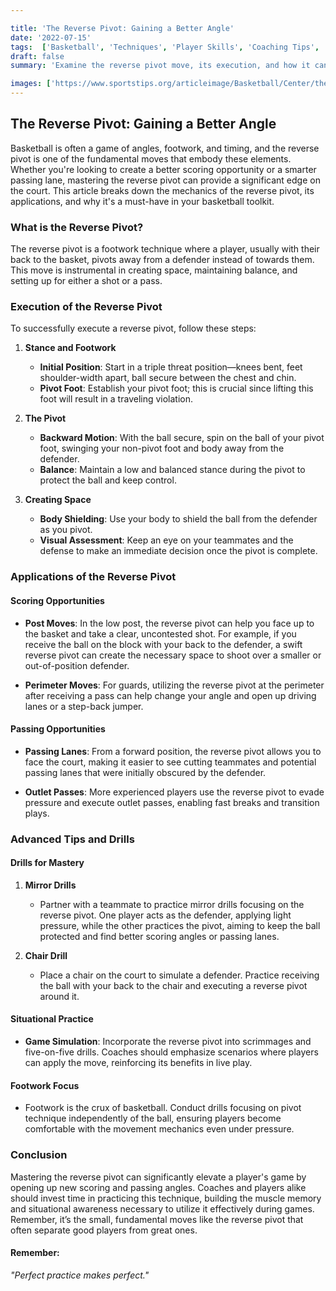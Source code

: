 ```yaml
---

title: 'The Reverse Pivot: Gaining a Better Angle'
date: '2022-07-15'
tags:  ['Basketball', 'Techniques', 'Player Skills', 'Coaching Tips', 'Scoring', 'Passing', 'Basketball Strategy', 'Player Development', 'Coaching Wisdom']
draft: false
summary: 'Examine the reverse pivot move, its execution, and how it can create better scoring angles or passing opportunities.'

images: ['https://www.sportstips.org/articleimage/Basketball/Center/the_reverse_pivot_gaining_a_better_angle.webp']
---
```


## The Reverse Pivot: Gaining a Better Angle

Basketball is often a game of angles, footwork, and timing, and the reverse pivot is one of the fundamental moves that embody these elements. Whether you're looking to create a better scoring opportunity or a smarter passing lane, mastering the reverse pivot can provide a significant edge on the court. This article breaks down the mechanics of the reverse pivot, its applications, and why it's a must-have in your basketball toolkit.

### What is the Reverse Pivot?

The reverse pivot is a footwork technique where a player, usually with their back to the basket, pivots away from a defender instead of towards them. This move is instrumental in creating space, maintaining balance, and setting up for either a shot or a pass.

### Execution of the Reverse Pivot

To successfully execute a reverse pivot, follow these steps:

1. **Stance and Footwork**
    - **Initial Position**: Start in a triple threat position—knees bent, feet shoulder-width apart, ball secure between the chest and chin.
    - **Pivot Foot**: Establish your pivot foot; this is crucial since lifting this foot will result in a traveling violation.

2. **The Pivot**
    - **Backward Motion**: With the ball secure, spin on the ball of your pivot foot, swinging your non-pivot foot and body away from the defender.
    - **Balance**: Maintain a low and balanced stance during the pivot to protect the ball and keep control.

3. **Creating Space**
    - **Body Shielding**: Use your body to shield the ball from the defender as you pivot.
    - **Visual Assessment**: Keep an eye on your teammates and the defense to make an immediate decision once the pivot is complete.

### Applications of the Reverse Pivot

#### **Scoring Opportunities**

- **Post Moves**: In the low post, the reverse pivot can help you face up to the basket and take a clear, uncontested shot. For example, if you receive the ball on the block with your back to the defender, a swift reverse pivot can create the necessary space to shoot over a smaller or out-of-position defender.

- **Perimeter Moves**: For guards, utilizing the reverse pivot at the perimeter after receiving a pass can help change your angle and open up driving lanes or a step-back jumper.

#### **Passing Opportunities**

- **Passing Lanes**: From a forward position, the reverse pivot allows you to face the court, making it easier to see cutting teammates and potential passing lanes that were initially obscured by the defender.

- **Outlet Passes**: More experienced players use the reverse pivot to evade pressure and execute outlet passes, enabling fast breaks and transition plays.

### Advanced Tips and Drills

#### **Drills for Mastery**

1. **Mirror Drills**
    - Partner with a teammate to practice mirror drills focusing on the reverse pivot. One player acts as the defender, applying light pressure, while the other practices the pivot, aiming to keep the ball protected and find better scoring angles or passing lanes.
    
2. **Chair Drill**
    - Place a chair on the court to simulate a defender. Practice receiving the ball with your back to the chair and executing a reverse pivot around it.

#### **Situational Practice**

- **Game Simulation**: Incorporate the reverse pivot into scrimmages and five-on-five drills. Coaches should emphasize scenarios where players can apply the move, reinforcing its benefits in live play.

#### **Footwork Focus**

- Footwork is the crux of basketball. Conduct drills focusing on pivot technique independently of the ball, ensuring players become comfortable with the movement mechanics even under pressure.

### Conclusion

Mastering the reverse pivot can significantly elevate a player's game by opening up new scoring and passing angles. Coaches and players alike should invest time in practicing this technique, building the muscle memory and situational awareness necessary to utilize it effectively during games. Remember, it’s the small, fundamental moves like the reverse pivot that often separate good players from great ones.

#### **Remember:**

*"Perfect practice makes perfect."*